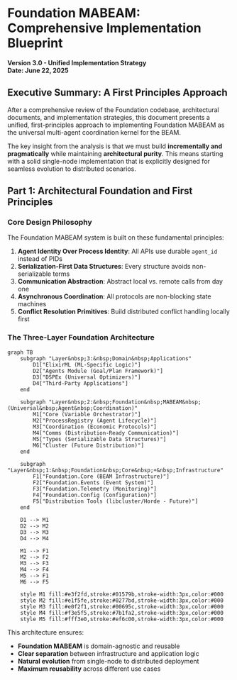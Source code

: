 # Foundation MABEAM: Comprehensive Implementation Blueprint
**Version 3.0 - Unified Implementation Strategy**  
**Date: June 22, 2025**

## Executive Summary: A First Principles Approach

After a comprehensive review of the Foundation codebase, architectural documents, and implementation strategies, this document presents a unified, first-principles approach to implementing Foundation MABEAM as the universal multi-agent coordination kernel for the BEAM.

The key insight from the analysis is that we must build **incrementally and pragmatically** while maintaining **architectural purity**. This means starting with a solid single-node implementation that is explicitly designed for seamless evolution to distributed scenarios.

## Part 1: Architectural Foundation and First Principles

### Core Design Philosophy

The Foundation MABEAM system is built on these fundamental principles:

1. **Agent Identity Over Process Identity**: All APIs use durable `agent_id` instead of PIDs
2. **Serialization-First Data Structures**: Every structure avoids non-serializable terms
3. **Communication Abstraction**: Abstract local vs. remote calls from day one
4. **Asynchronous Coordination**: All protocols are non-blocking state machines
5. **Conflict Resolution Primitives**: Build distributed conflict handling locally first

### The Three-Layer Foundation Architecture

```mermaid
graph TB
    subgraph "Layer&nbsp;3:&nbsp;Domain&nbsp;Applications"
        D1["ElixirML (ML-Specific Logic)"]
        D2["Agents Module (Goal/Plan Framework)"]
        D3["DSPEx (Universal Optimizers)"]
        D4["Third-Party Applications"]
    end

    subgraph "Layer&nbsp;2:&nbsp;Foundation&nbsp;MABEAM&nbsp;(Universal&nbsp;Agent&nbsp;Coordination)"
        M1["Core (Variable Orchestrator)"]
        M2["ProcessRegistry (Agent Lifecycle)"]
        M3["Coordination (Economic Protocols)"]
        M4["Comms (Distribution-Ready Communication)"]
        M5["Types (Serializable Data Structures)"]
        M6["Cluster (Future Distribution)"]
    end

    subgraph "Layer&nbsp;1:&nbsp;Foundation&nbsp;Core&nbsp;+&nbsp;Infrastructure"
        F1["Foundation.Core (BEAM Infrastructure)"]
        F2["Foundation.Events (Event System)"]
        F3["Foundation.Telemetry (Monitoring)"]
        F4["Foundation.Config (Configuration)"]
        F5["Distribution Tools (libcluster/Horde - Future)"]
    end

    D1 --> M1
    D2 --> M2
    D3 --> M3
    D4 --> M4
    
    M1 --> F1
    M2 --> F2
    M3 --> F3
    M4 --> F4
    M5 --> F1
    M6 --> F5

    style M1 fill:#e3f2fd,stroke:#01579b,stroke-width:3px,color:#000
    style M2 fill:#e1f5fe,stroke:#0277bd,stroke-width:3px,color:#000
    style M3 fill:#e0f2f1,stroke:#00695c,stroke-width:3px,color:#000
    style M4 fill:#f3e5f5,stroke:#7b1fa2,stroke-width:3px,color:#000
    style M5 fill:#fff3e0,stroke:#ef6c00,stroke-width:3px,color:#000
```

This architecture ensures:
- **Foundation MABEAM** is domain-agnostic and reusable
- **Clear separation** between infrastructure and application logic
- **Natural evolution** from single-node to distributed deployment
- **Maximum reusability** across different use cases



